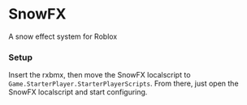 # SnowFX
A snow effect system for Roblox
### Setup
Insert the rxbmx, then move the SnowFX localscript to `Game.StarterPlayer.StarterPlayerScripts`.  From there, just open the SnowFX localscript and start configuring.
